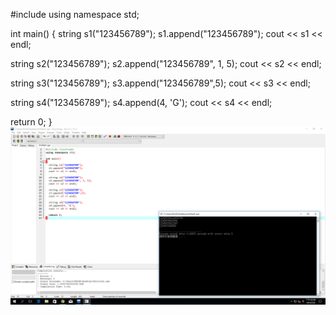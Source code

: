 #include <iostream>
using namespace std;

int main()
{
  string s1("123456789");
  s1.append("123456789"); 
  cout << s1 << endl; 
  
  string s2("123456789");
  s2.append("123456789", 1, 5);
  cout << s2 << endl;

  string s3("123456789");
  s3.append("123456789",5);
  cout << s3 << endl;

  string s4("123456789"); 
  s4.append(4, 'G');
  cout << s4 << endl;

  return 0;
}
![result](pic/1.png)
